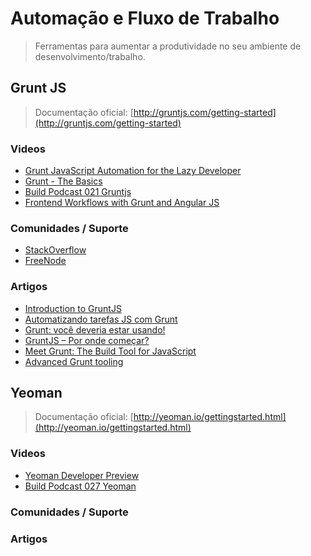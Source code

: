 # Automação e Fluxo de Trabalho

> Ferramentas para aumentar a produtividade no seu ambiente de desenvolvimento/trabalho.


## Grunt JS

> Documentação oficial: [http://gruntjs.com/getting-started](http://gruntjs.com/getting-started)

### Videos
* [Grunt JavaScript Automation for the Lazy Developer](http://www.youtube.com/watch?v=bntNYzCrzvE)
* [Grunt - The Basics](https://www.youtube.com/watch?v=q3Sqljpr-Vc)
* [Build Podcast 021 Gruntjs](https://www.youtube.com/watch?v=LoStSbRRA3I)
* [Frontend Workflows with Grunt and Angular JS](https://www.youtube.com/watch?v=fSAgFxjFSqY)

### Comunidades / Suporte
* [StackOverflow](http://stackoverflow.com/questions/tagged/gruntjs)
* [FreeNode](http://webchat.freenode.net/?channels=grunt)

### Artigos
* [Introduction to GruntJS](http://www.bymichaellancaster.com/blog/introduction-to-task-runner-gruntjs/)
* [Automatizando tarefas JS com Grunt](http://zenorocha.com/automatizando-tarefas-js-com-grunt/)
* [Grunt: você deveria estar usando!](http://tableless.com.br/grunt-voce-deveria-estar-usando/#.UbqFChXwJ-Y)
* [GruntJS – Por onde começar?](http://www.voltsdigital.com.br/labs/gruntjs-por-onde-comecar/)
* [Meet Grunt: The Build Tool for JavaScript](http://net.tutsplus.com/tutorials/javascript-ajax/meeting-grunt-the-build-tool-for-javascript/)
* [Advanced Grunt tooling](http://chrisawren.com/posts/Advanced-Grunt-tooling)

## Yeoman

> Documentação oficial: [http://yeoman.io/gettingstarted.html](http://yeoman.io/gettingstarted.html)

### Videos
* [Yeoman Developer Preview](http://www.youtube.com/watch?v=4qFwYiVjooc)
* [Build Podcast 027 Yeoman](https://www.youtube.com/watch?v=AIb3gLv2seY)

### Comunidades / Suporte

### Artigos
